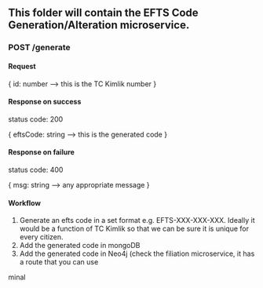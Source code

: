 ## This folder will contain the EFTS Code Generation/Alteration microservice.

### POST /generate

#### Request

{
  id: number --> this is the TC Kimlik number
}

#### Response on success
status code: 200

{
  eftsCode: string --> this is the generated code
}

#### Response on failure
status code: 400

{
  msg: string --> any appropriate message
}

#### Workflow
1) Generate an efts code in a set format e.g. EFTS-XXX-XXX-XXX. Ideally it would be a function of TC Kimlik so that we can be sure it is unique for every citizen.
2) Add the generated code in mongoDB
3) Add the generated code in Neo4j (check the filiation microservice, it has a route that you can use

minal

